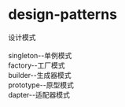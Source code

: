 # design-patterns
设计模式<br/><br/>
singleton--单例模式<br/>
factory--工厂模式<br/>
builder--生成器模式<br/>
prototype--原型模式<br/>
dapter--适配器模式<br/>